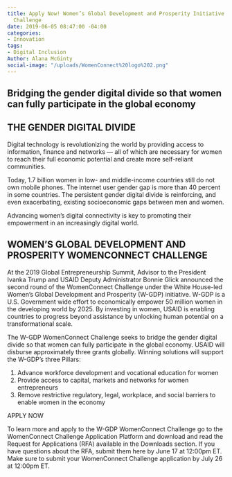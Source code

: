 ```yaml
---
title: Apply Now! Women’s Global Development and Prosperity Initiative WomenConnect
  Challenge
date: 2019-06-05 08:47:00 -04:00
categories:
- Innovation
tags:
- Digital Inclusion
Author: Alana McGinty
social-image: "/uploads/WomenConnect%20logo%202.png"
---
```


## Bridging the gender digital divide so that women can fully participate in the global economy 
## THE GENDER DIGITAL DIVIDE

Digital technology is revolutionizing the world by providing access to information, finance and networks — all of which are necessary for women to reach their full economic potential and create more self-reliant communities.

Today, 1.7 billion women in low- and middle-income countries still do not own mobile phones. The internet user gender gap is more than 40 percent in some countries. The persistent gender digital divide is reinforcing, and even exacerbating, existing socioeconomic gaps between men and women.

Advancing women’s digital connectivity is key to promoting their empowerment in an increasingly digital world. 
 
## WOMEN’S GLOBAL DEVELOPMENT AND PROSPERITY WOMENCONNECT CHALLENGE

At the 2019 Global Entrepreneurship Summit, Advisor to the President Ivanka Trump and USAID Deputy Administrator Bonnie Glick announced the second round of the WomenConnect Challenge under the White House-led Women’s Global Development and Prosperity (W-GDP) initiative. W-GDP is a U.S. Government wide effort to economically empower 50 million women in the developing world by 2025. By investing in women, USAID is enabling countries to progress beyond assistance by unlocking human potential on a transformational scale. 
 
The W-GDP WomenConnect Challenge seeks to bridge the gender digital divide so that women can fully participate in the global economy. USAID will disburse approximately three grants globally. Winning solutions will support the W-GDP’s three Pillars:
1.	Advance workforce development and vocational education for women
2.	Provide access to capital, markets and networks for women entrepreneurs 
3.	Remove restrictive regulatory, legal, workplace, and social barriers to enable women in the economy  

APPLY NOW

To learn more and apply to the W-GDP WomenConnect Challenge go to the  WomenConnect Challenge Application Platform and download and read the Request for Applications (RFA) available in the Downloads section.
If you have questions about the RFA, submit them here by June 17 at 12:00pm ET. Make sure to submit your WomenConnect Challenge application by July 26 at 12:00pm ET.
